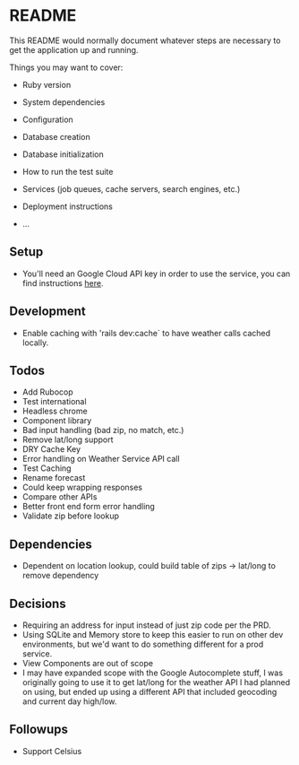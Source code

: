# README

This README would normally document whatever steps are necessary to get the
application up and running.

Things you may want to cover:

* Ruby version

* System dependencies

* Configuration

* Database creation

* Database initialization

* How to run the test suite

* Services (job queues, cache servers, search engines, etc.)

* Deployment instructions

* ...

## Setup
- You'll need an Google Cloud API key in order to use the service, you can find instructions [here](https://developers.google.com/maps/documentation/javascript/place-autocomplete#get-started).

## Development
- Enable caching with 'rails dev:cache` to have weather calls cached locally.

## Todos
- Add Rubocop
- Test international
- Headless chrome
- Component library
- Bad input handling (bad zip, no match, etc.)
- Remove lat/long support
- DRY Cache Key
- Error handling on Weather Service API call
- Test Caching
- Rename forecast
- Could keep wrapping responses
- Compare other APIs
- Better front end form error handling
- Validate zip before lookup

## Dependencies
- Dependent on location lookup, could build table of zips -> lat/long to remove dependency

## Decisions
- Requiring an address for input instead of just zip code per the PRD.
- Using SQLite and Memory store to keep this easier to run on other dev environments, but we'd want to do something different for a prod service.
- View Components are out of scope
- I may have expanded scope with the Google Autocomplete stuff, I was originally going to use it to get lat/long for the weather API I had planned on using, but ended up using a different API that included geocoding and current day high/low.

## Followups
- Support Celsius
